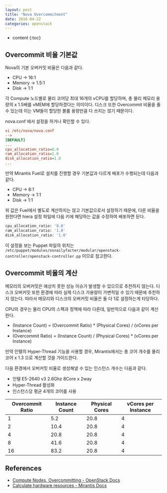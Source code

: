 ```yaml
---
layout: post
title: "Nova Overcommitment"
date: 2016-04-22
categories: openstack
---
```


* content
{:toc}

## Overcommit 비율 기본값

Nova의 기본 오버커밋 비율은 다음과 같다.

- CPU -> 16:1
- Memory -> 1.5:1
- Disk -> 1:1

각 Compute 노드별로 물리 코어당 최대 16개의 vCPU를 할당하며, 총 물리 메모리 용량의 x 1.5배를 vMEM에 할당하겠다는 의미이다.
디스크 또한 Overcommit 비율을 줄 수 있는데 이는 VM들이 할당한 볼륨 용량만큼 다 쓰지는 않기 때문이다.

nova.conf 에서 설정을 하거나 확인할 수 있다.

```ini
vi /etc/nova/nova.conf
-->
[DEFAULT]
...
cpu_allocation_ratio=8.0
ram_allocation_ratio=1.0
disk_allocation_ratio=1.0
...
```

만약 Mirantis Fuel로 설치를 진행할 경우 기본값과 다르게 배포가 수행되는데 다음과 같다.

- CPU -> 8:1
- Memory -> 1:1
- Disk -> 1:1

위 값은 Fuel에서 별도로 계산하지는 않고 기본값으로서 설정하기 때문에,
다른 비율을 원한다면 hiera 설정 파일에 다음 키에 해당하는 값을 수정하여 배포하면 된다.

```bash
cpu_allocation_ratio: '8.0'
ram_allocation_ratio: '1.0'
disk_allocation_ratio: '1.0'
```

이 설정을 보는 Puppet 파일의 위치는 ```/etc/puppet/modules/osnailyfacter/modular/openstack-controller/openstack-controller.pp``` 이므로 참고한다.


## Overcommit 비율의 계산

메모리의 오버커밋은 예상치 못한 성능 이슈가 발생할 수 있으므로 추천하지 않는다.
디스크 오버커밋 또한 환경에 따라 실제 디스크 가용량이 가변적일 수 있기 때문에 추천하지 않는다.
따라서 메모리와 디스크의 오버커밋 비율은 둘 다 1로 설정하는게 타당하다.

CPU의 경우는 물리 CPU의 스펙과 정책에 따라 다른데, 일반적으로 다음과 같이 계산한다.

- (Instance Count) = (Overcommit Ratio) * (Physical Cores) / (vCores per Instance)
- (Overcommit Ratio) = (Instance Count) / (Physical Cores) * (vCores per Instance)

만약 인텔의 Hyper-Thread 기능을 사용할 경우, Mirantis에서는 총 코어 개수를 물리 코어 x 1.3 으로 계산할 것을 가이드한다.

다음 환경에서 오버커밋 비율로 생성해낼 수 있는 인스턴스 개수는 다음과 같다.

- 인텔 E5-2640 v3 2.6Ghz 8Core x 2way
- Hyper-Thread 활성화
- 인스턴스당 평균 4개의 코어를 사용

|Overcommit Ratio|Instance Count|Physical Cores|vCores per Instance|
|----------------|--------------|--------------|-------------------|
|1               |5.2           |20.8          |4                  |
|2               |10.4          |20.8          |4                  |
|4               |20.8          |20.8          |4                  |
|8               |41.6          |20.8          |4                  |
|16              |83.2          |20.8          |4                  |


## References

- [Compute Nodes, Overcommitting - OpenStack Docs](http://docs.openstack.org/openstack-ops/content/compute_nodes.html)
- [Calculate hardware resources - Mirantis Docs](https://docs.mirantis.com/openstack/fuel/fuel-8.0/mos-planning-guide.html#calculate-hardware-resources)